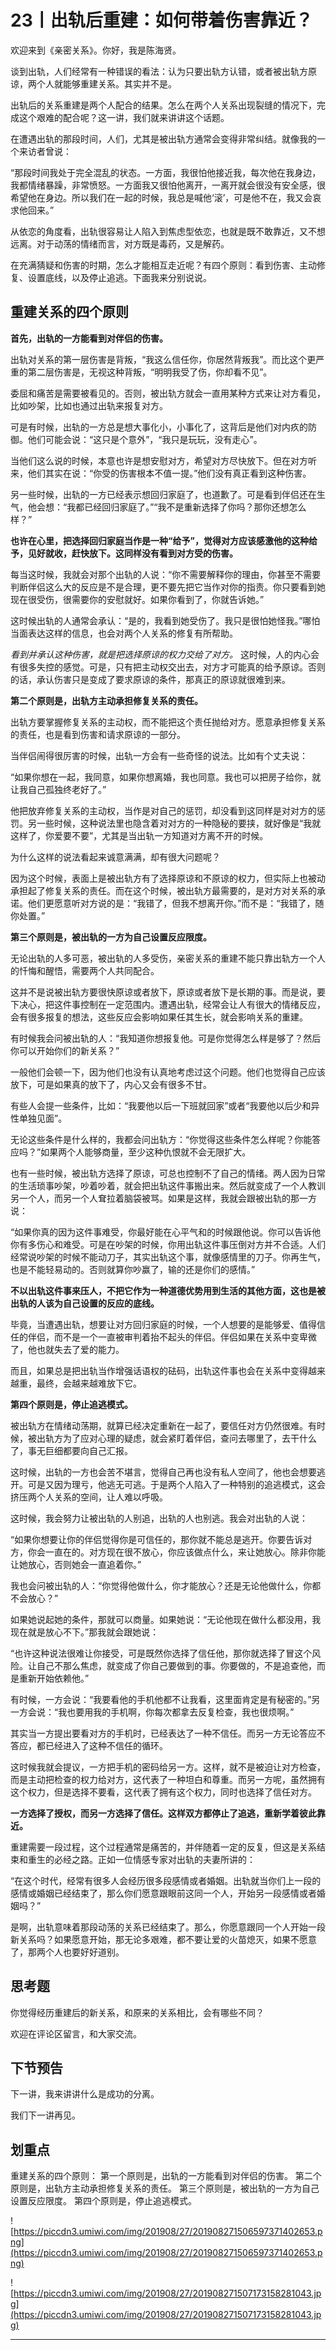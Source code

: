 # 23丨出轨后重建：如何带着伤害靠近？

欢迎来到《亲密关系》。你好，我是陈海贤。

谈到出轨，人们经常有一种错误的看法：认为只要出轨方认错，或者被出轨方原谅，两个人就能够重建关系。其实并不是。

出轨后的关系重建是两个人配合的结果。怎么在两个人关系出现裂缝的情况下，完成这个艰难的配合呢？这一讲，我们就来讲讲这个话题。

在遭遇出轨的那段时间，人们，尤其是被出轨方通常会变得非常纠结。就像我的一个来访者曾说：

“那段时间我处于完全混乱的状态。一方面­，我很怕他接近我，每次他在我身边，我都情绪暴躁，非常愤怒。一方面我又很怕他离开，一离开就会很没有安全感，很希望他在身边。所以我们在一起的时候，我总是喊他‘滚’，可是他不在，我又会哀求他回来。”

从依恋的角度看，出轨很容易让人陷入到焦虑型依恋，也就是既不敢靠近，又不想远离。对于动荡的情绪而言，对方既是毒药，又是解药。

在充满猜疑和伤害的时期，怎么才能相互走近呢？有四个原则：看到伤害、主动修复、设置底线，以及停止追逃。下面我来分别说说。

## 重建关系的四个原则

 **首先，出轨的一方能看到对伴侣的伤害。**

出轨对关系的第一层伤害是背叛，“我这么信任你，你居然背叛我”。而比这个更严重的第二层伤害是，无视这种背叛，“明明我受了伤，你却看不见”。

委屈和痛苦是需要被看见的。否则，被出轨方就会一直用某种方式来让对方看见，比如吵架，比如也通过出轨来报复对方。

可是有时候，出轨的一方总是想大事化小，小事化了，这背后是他们对内疚的防御。他们可能会说：“这只是个意外”，“我只是玩玩，没有走心”。

当他们这么说的时候，本意也许是想安慰对方，希望对方尽快放下。但在对方听来，他们其实在说：“你受的伤害根本不值一提。”他们没有真正看到这种伤害。

另一些时候，出轨的一方已经表示想回归家庭了，也道歉了。可是看到伴侣还在生气，他会想：“我都已经回归家庭了。”“我不是重新选择了你吗？那你还想怎么样？”

 **也许在心里，把选择回归家庭当作是一种“给予”，觉得对方应该感激他的这种给予，见好就收，赶快放下。这同样没有看到对方受的伤害。**

每当这时候，我就会对那个出轨的人说：“你不需要解释你的理由，你甚至不需要判断伴侣这么大的反应是不是合理，更不要先把它当作对你的指责。你只要看到她现在很受伤，很需要你的安慰就好。如果你看到了，你就告诉她。”

这时候出轨的人通常会承认：“是的，我看到她受伤了。我只是很怕她怪我。”哪怕当面表达这样的信息，也会对两个人关系的修复有所帮助。

 *看到并承认这种伤害，就是把选择原谅的权力交给了对方。* 这时候，人的内心会有很多失控的感觉。可是，只有把主动权交出去，对方才可能真的给予原谅。否则的话，承认伤害只是变成了要求原谅的条件，那真正的原谅就很难到来。

 **第二个原则是，出轨方主动承担修复关系的责任。**

出轨方要掌握修复关系的主动权，而不能把这个责任抛给对方。愿意承担修复关系的责任，也是看到伤害和请求原谅的一部分。

当伴侣闹得很厉害的时候，出轨一方会有一些奇怪的说法。比如有个丈夫说：

“如果你想在一起，我同意，如果你想离婚，我也同意。我也可以把房子给你，就让我自己孤独终老好了。”

他把放弃修复关系的主动权，当作是对自己的惩罚，却没看到这同样是对对方的惩罚。另一些时候，这种说法里也隐含着对对方的一种隐秘的要挟，就好像是“我就这样了，你爱要不要”，尤其是当出轨一方知道对方离不开的时候。

为什么这样的说法看起来诚意满满，却有很大问题呢？

因为这个时候，表面上是被出轨方有了选择原谅和不原谅的权力，但实际上也被动承担起了修复关系的责任。而在这个时候，被出轨方最需要的，是对方对关系的承诺。他们更愿意听对方说的是：“我错了，但我不想离开你。”而不是：“我错了，随你处置。”

 **第三个原则是，被出轨的一方为自己设置反应限度。**

无论出轨的人多可恶，被出轨的人多受伤，亲密关系的重建不能只靠出轨方一个人的忏悔和醒悟，需要两个人共同配合。

这并不是说被出轨方要很快原谅或者放下，原谅或者放下是长期的事。而是说，要下决心，把这件事控制在一定范围内。遭遇出轨，经常会让人有很大的情绪反应，会有很多报复的想法，这些反应会影响如果任其生长，就会影响关系的重建。

有时候我会问被出轨的人：“我知道你想报复他。可是你觉得怎么样是够了？然后你可以开始你们的新关系？”

一般他们会顿一下，因为他们也没有认真地考虑过这个问题。他们也觉得自己应该放下，可是如果真的放下了，内心又会有很多不甘。

有些人会提一些条件，比如：“我要他以后一下班就回家”或者“我要他以后少和异性单独见面”。

无论这些条件是什么样的，我都会问出轨方：“你觉得这些条件怎么样呢？你能答应吗？”如果两个人能够商量，至少这种仇恨就不会无限扩大。

也有一些时候，被出轨方选择了原谅，可总也控制不了自己的情绪。两人因为日常的生活琐事吵架，吵着吵着，就会把出轨这件事搬出来。然后就变成了一个人教训另一个人，而另一个人耷拉着脑袋被骂。如果是这样，我就会跟被出轨的那一方说：

“如果你真的因为这件事难受，你最好能在心平气和的时候跟他说。你可以告诉他你有多伤心和难受。可是在吵架的时候，你用出轨这件事压倒对方并不合适。人们经常说吵架的时候不能动刀子，其实出轨这个事，就像感情里的刀子。你再生气，也是不能轻易动的。否则就算你吵赢了，输的还是你们的感情。”

 **不以出轨这件事来压人，不把它作为一种道德优势用到生活的其他方面，这也是被出轨的人该为自己设置的反应的底线。**

毕竟，当遭遇出轨，想要让对方回归家庭的时候，一个人想要的是能够爱、值得信任的伴侣，而不是一个一直被审判着抬不起头的伴侣。伴侣如果在关系中变卑微了，他也就失去了爱的能力。

而且，如果总是把出轨当作增强话语权的砝码，出轨这件事也会在关系中变得越来越重，最终，会越来越难放下它。

 **第四个原则是，停止追逃模式。**

被出轨方在情绪动荡期，就算已经决定重新在一起了，要信任对方仍然很难。有时候，被出轨方为了应对心理的疑虑，就会紧盯着伴侣，查问去哪里了，去干什么了，事无巨细都要向自己汇报。

这时候，出轨的一方也会苦不堪言，觉得自己再也没有私人空间了，他也会想要逃开。可是又因为理亏，他逃无可逃。于是两个人陷入了一种特别的追逃模式，这会挤压两个人关系的空间，让人难以呼吸。

这时候，我会努力让被出轨的人别追，出轨的人也别逃。我会对出轨的人说：

“如果你想要让你的伴侣觉得你是可信任的，那你就不能总是逃开。你要告诉对方，你会一直在的。对方现在很不放心，你应该做点什么，来让她放心。除非你能让她放心，否则她会一直追着你。”

我也会问被出轨的人：“你觉得他做什么，你才能放心？还是无论他做什么，你都不会放心？”

如果她说起她的条件，那就可以商量。如果她说：“无论他现在做什么都没用，我现在就是放心不下。”那我就会跟她说：

“也许这种说法很难让你接受，可是既然你选择了信任他，那你就选择了冒这个风险。让自己不那么焦虑，就变成了你自己要做到的事。你要做的，不是追查他，而是重新开始依赖他。”

有时候，一方会说：“我要看他的手机他都不让我看，这里面肯定是有秘密的。”另一方会说：“我也要用我的手机啊，你每次都拿去反复检查，我也很烦啊。”

其实当一方提出要看对方的手机时，已经表达了一种不信任。而另一方无论答应不答应，都已经进入了这种不信任的循环。

这时候我就会提议，一方把手机的密码给另一方。这样，就不是被迫让对方检查，而是主动把检查的权力给对方，这代表了一种坦白和尊重。而另一方呢，虽然拥有这个权力，但是选择不要看，这代表了拥有这个权力，同时也选择了信任对方。

 **一方选择了授权，而另一方选择了信任。这样双方都停止了追逃，重新学着彼此靠近。**

重建需要一段过程，这个过程通常是痛苦的，并伴随着一定的反复，但这是关系结束和重生的必经之路。正如一位情感专家对出轨的夫妻所讲的：

“在这个时代，经常有很多人会经历很多段感情或者婚姻。出轨就当你们上一段的感情或婚姻已经结束了，那么你们愿意跟眼前这同一个人，开始另一段感情或者婚姻吗？”

是啊，出轨意味着那段动荡的关系已经结束了。那么，你愿意跟同一个人开始一段新关系吗？如果愿意开始，那无论多艰难，都不要让爱的火苗熄灭，如果不愿意了，那两个人也要好好道别。

## 思考题

你觉得经历重建后的新关系，和原来的关系相比，会有哪些不同？

欢迎在评论区留言，和大家交流。

## 下节预告

下一讲，我来讲讲什么是成功的分离。

我们下一讲再见。

## 划重点

重建关系的四个原则：
第一个原则是，出轨的一方能看到对伴侣的伤害。
第二个原则是，出轨方主动承担修复关系的责任。
第三个原则是，被出轨的一方为自己设置反应限度。
第四个原则是，停止追逃模式。

![https://piccdn3.umiwi.com/img/201908/27/201908271506597371402653.png](https://piccdn3.umiwi.com/img/201908/27/201908271506597371402653.png)

![https://piccdn3.umiwi.com/img/201908/27/201908271507173158281043.jpg](https://piccdn3.umiwi.com/img/201908/27/201908271507173158281043.jpg)

---
